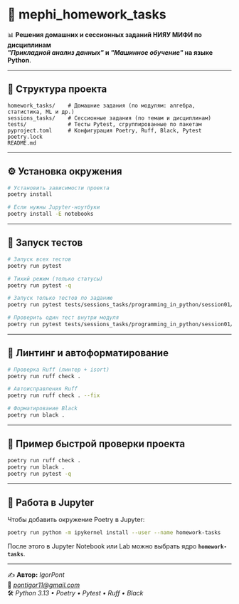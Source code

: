 # 🧮 mephi_homework_tasks

📊 **Решения домашних и сессионных заданий НИЯУ МИФИ по дисциплинам  
*"Прикладной анализ данных"* и *"Машинное обучение"* на языке Python**.

---

## 📂 Структура проекта

```
homework_tasks/    # Домашние задания (по модулям: алгебра, статистика, ML и др.)
sessions_tasks/    # Сессионные задания (по темам и дисциплинам)
tests/             # Тесты Pytest, сгруппированные по пакетам
pyproject.toml     # Конфигурация Poetry, Ruff, Black, Pytest
poetry.lock
README.md
```

---

## ⚙️ Установка окружения

```bash
# Установить зависимости проекта
poetry install

# Если нужны Jupyter-ноутбуки
poetry install -E notebooks
```

---

## 🧪 Запуск тестов

```bash
# Запуск всех тестов
poetry run pytest

# Тихий режим (только статусы)
poetry run pytest -q

# Запуск только тестов по заданию
poetry run pytest tests/sessions_tasks/programming_in_python/session01/test_task06_schrodinger_eraser.py -v

# Проверить один тест внутри модуля
poetry run pytest tests/sessions_tasks/programming_in_python/session01/test_task06_schrodinger_eraser.py::test_erase_in_file_io -v
```

---

## 🎨 Линтинг и автоформатирование

```bash
# Проверка Ruff (линтер + isort)
poetry run ruff check .

# Автоисправления Ruff
poetry run ruff check . --fix

# Форматирование Black
poetry run black .
```

---

## 🚀 Пример быстрой проверки проекта

```bash
poetry run ruff check .
poetry run black .
poetry run pytest -q
```

---

## 📓 Работа в Jupyter

Чтобы добавить окружение Poetry в Jupyter:

```bash
poetry run python -m ipykernel install --user --name homework-tasks
```

После этого в Jupyter Notebook или Lab можно выбрать ядро **`homework-tasks`**.

---

✍️ **Автор:** *IgorPont*  
📧 *pontigor11@gmail.com*  
🛠 *Python 3.13 • Poetry • Pytest • Ruff • Black*
